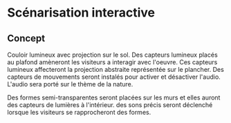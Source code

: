 # Scénarisation interactive
## Concept
Couloir lumineux avec projection sur le sol. Des capteurs lumineux placés au plafond amèneront les visiteurs a interagir avec l'oeuvre. Ces capteurs lumineux affecteront la projection abstraite représentée sur le plancher. Des capteurs de mouvements seront instalés pour activer et désactiver l'audio. L'audio sera porté sur le thème de la nature.

Des formes semi-transparentes seront placées sur les murs et elles auront des capteurs de lumières à l'intérieur. des sons précis seront déclenché lorsque les visiteurs se rapprocheront des formes.
